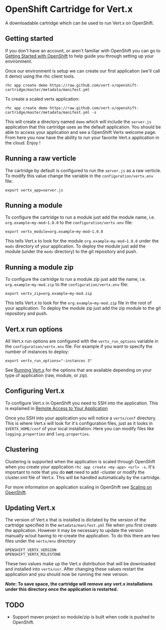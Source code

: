 # OpenShift Cartridge for Vert.x
A downloadable cartridge which can be used to run Vert.x on OpenShift. 

## Getting started

If you don't have an account, or aren't familiar with OpenShift you can go to 
[Getting Started with OpenShift](https://www.openshift.com/get-started/) to help guide you through setting up your environment.

Once our environment is setup we can create our first application (we'll call it demo) using the rhc client tools.

    rhc app create demo https://raw.github.com/vert-x/openshift-cartridge/master/metadata/manifest.yml

To create a scaled vertx application:

    rhc app create demo https://raw.github.com/vert-x/openshift-cartridge/master/metadata/manifest.yml -s

This will create a directory named `demo` which will include the `server.js` application that this cartridge uses as the
default application. You should be able to access your application and see a OpenShift Vertx welcome page. From here you
now have the ability to run your favorite Vert.x application in the cloud. Enjoy !

## Running a raw verticle

The cartridge by default is configured to run the `server.js` as a raw verticle. To modify this value change the variable in the `configuration/vertx.env` file:

    export vertx_app=server.js

## Running a module

To configure the cartridge to run a module just add the module name, i.e. `org.example~my-mod~1.0.0` to the `configuration/vertx.env` file:

    export vertx_module=org.example~my-mod~1.0.0

This tells Vert.x to look for the module `org.example~my-mod~1.0.0` under the `mods` directory of your application. To deploy the module just add the module (under the `mods` directory) to the git repository and push.

## Running a module zip

To configure the cartridge to run a module zip just add the name, i.e. `org.example~my-mod.zip` to the `configuration/vertx.env` file:


    export vertx_zip=org.example~my-mod.zip


This tells Vert.x to look for the `org.example~my-mod.zip` file in the root of your application. To deploy the module zip just add the zip module to the git repository and push.

## Vert.x run options

All Vert.x run options are configured with the `vertx_run_options` variable in the `configuration/vertx.env` file. For example if you want to specify the number of instances to deploy:

    export vertx_run_options="-instances 3"


See [Running Vert.x](http://vertx.io/manual.html#using-vertx-from-the-command-line) for the options that are available depending on your type of application (raw, module, or zip).

## Configuring Vert.x

To configure Vert.x in OpenShift you need to SSH into the application. This is explained in [Remote Access to Your Application](https://www.openshift.com/developers/remote-access)

Once you SSH into your application you will notice a `vertx/conf` directory. This is where Vert.x will look for it's configuration files, just as it looks in `$VERTX_HOME/conf` of your local installation. Here you can modify files like `logging.properties` and `lang.properties`.

## Clustering

Clustering is supported when the application is scaled through OpenShift when you create your application `rhc app create <my-app> <url> -s`. It's important to note that you do **not** need to add -cluster or modify the cluster.xml file of Vert.x. This will be handled automatically by the cartridge.

For more information on application scaling in OpenShift see [Scaling on OpenShift](https://www.openshift.com/developers/scaling).


## Updating Vert.x

The version of Vert.x that is installed is dictated by the version of the cartridge specified in the `metadata/manifest.yml` file when you first create
the application. However it may be necessary to update the version manually w/out having to re-create the application. To do this there are two files under the `vertx/env` directory

    OPENSHIFT_VERTX_VERSION
    OPENSHIFT_VERTX_MILESTONE

These two values make up the Vert.x distribution that will be downloaded and installed into `vertx/usr`. After changing these values restart the application and you should now be running the new version.

**_Note_: To save space, the cartridge will remove any vert.x installations under this directory once the application is restarted.**

## TODO

- Support maven project so module/zip is built when code is pushed to OpenShift.
